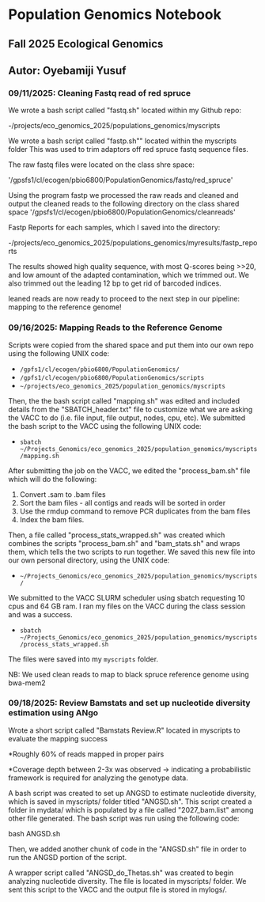 # Population Genomics Notebook

## Fall 2025 Ecological Genomics

## Autor: Oyebamiji Yusuf

### 09/11/2025: Cleaning Fastq read of red spruce

We wrote a bash script called "fastq.sh" located within my Github repo:

-/projects/eco_genomics_2025/populations_genomics/myscripts

We wrote a bash script called "fastp.sh"" located within the myscripts folder 
This was used to trim adaptors off red spruce fastq sequence files.

The raw fastq files were located on the class shre space:

'/gpsfs1/cl/ecogen/pbio6800/PopulationGenomics/fastq/red_spruce'

Using the program fastp we processed the raw reads and cleaned and output the cleaned reads to the following directory on the class shared space 
'/gpsfs1/cl/ecogen/pbio6800/PopulationGenomics/cleanreads'

Fastp Reports for each samples, which I saved into the directory:

-/projects/eco_genomics_2025/populations_genomics/myresults/fastp_reports

The results showed high quality sequence, with most Q-scores being >>20, and low amount of the adapted contamination, which we trimmed out. We also trimmed out the leading 12 bp to get rid of barcoded indices.

leaned reads are now ready to proceed to the next step in our pipeline: mapping to the reference genome! 


### 09/16/2025: Mapping Reads to the Reference Genome

Scripts were copied from the shared space and put them into our own repo using the following UNIX code:

-   `/gpfs1/cl/ecogen/pbio6800/PopulationGenomics/`
-   `/gpfs1/cl/ecogen/pbio6800/PopulationGenomics/scripts`
-   `~/projects/eco_genomics_2025/population_genomics/myscripts`

Then, the the bash script called "mapping.sh" was edited and included details from the "SBATCH_header.txt" file to customize what we are asking the VACC to do (i.e. file input, file output, nodes, cpu, etc). We submitted the bash script to the VACC using the following UNIX code:

-   `sbatch ~/Projects_Genomics/eco_genomics_2025/population_genomics/myscripts/mapping.sh`

After submitting the job on the VACC, we edited the "process_bam.sh" file which will do the following:

1.  Convert .sam to .bam files
2.  Sort the bam files - all contigs and reads will be sorted in order
3.  Use the rmdup command to remove PCR duplicates from the bam files
4.  Index the bam files.

Then, a file called "process_stats_wrapped.sh" was created which combines the scripts "process_bam.sh" and "bam_stats.sh" and wraps them, which tells the two scripts to run together. We saved this new file into our own personal directory, using the UNIX code:

-   `~/Projects_Genomics/eco_genomics_2025/population_genomics/myscripts/`

We submitted to the VACC SLURM scheduler using sbatch requesting 10 cpus and 64 GB ram. I ran my files on the VACC during the class session and was a success. 

-   `sbatch ~/Projects_Genomics/eco_genomics_2025/population_genomics/myscripts/process_stats_wrapped.sh`

 The files were saved into my `myscripts` folder.

NB: We used clean reads to map to black spruce reference genome using bwa-mem2


### 09/18/2025: Review Bamstats and set up nucleotide diversity estimation using ANgo

Wrote a short script called "Bamstats Review.R" located in myscripts to evaluate the mapping success

*Roughly 60% of reads mapped in proper pairs

*Coverage depth between 2-3x was observed -> indicating a probabilistic framework is required for analyzing the genotype data.

A bash script was created to set up ANGSD to estimate nucleotide diversity, which is saved in myscripts/ folder titled "ANGSD.sh". This script created a folder in mydata/ which is populated by a file called "2027_bam.list" among other file generated. The bash script was run using the following code:

bash ANGSD.sh

Then, we added another chunk of code in the "ANGSD.sh" file in order to run the ANGSD portion of the script.

A wrapper script called "ANGSD_do_Thetas.sh" was created to begin analyzing nucleotide diversity. The file is located in myscripts/ folder. We sent this script to the VACC and the output file is stored in mylogs/.


